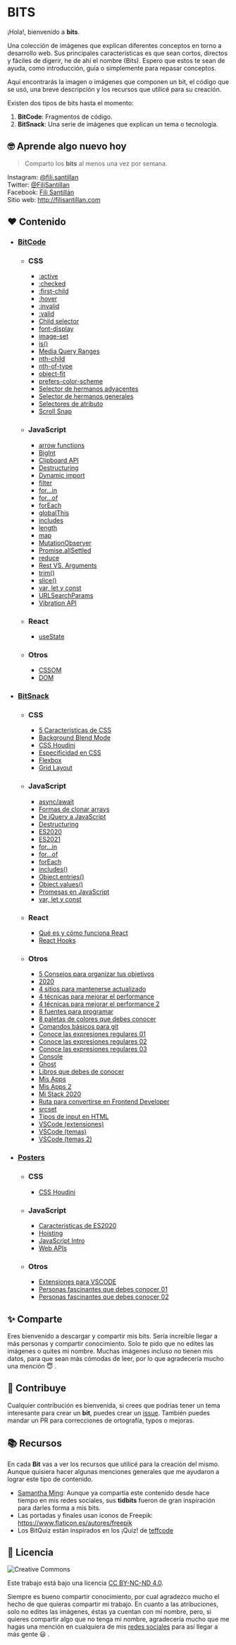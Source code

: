 # BITS

¡Hola!, bienvenido a **bits**.

Una colección de imágenes que explican diferentes conceptos en torno a desarrollo web. Sus principales características es que sean cortos, directos y fáciles de digerir, he de ahí el nombre (Bits). Espero que estos te sean de ayuda, como introducción, guía o simplemente para repasar conceptos.

Aquí encontrarás la imagen o imágenes que componen un bit, el código que se usó, una breve descripción y los recursos que utilicé para su creación.

Existen dos tipos de bits hasta el momento:

1. **BitCode**: Fragmentos de código.
2. **BitSnack**: Una serie de imágenes que explican un tema o tecnología.

## 🤓 Aprende algo nuevo hoy

> Comparto los **bits** al menos una vez por semana.

Instagram: [@fili.santillan](https://www.instagram.com/fili.santillan/)  
Twitter: [@FiliSantillan](https://twitter.com/FiliSantillan)  
Facebook: [Fili Santillán](https://www.facebook.com/FiliSantillan96/)  
Sitio web: http://filisantillan.com

## ❤ Contenido

-   ### [BitCode](/BitCode/)

    -   ### CSS
        -   [:active](BitCode/active/active.md)
        -   [:checked](BitCode/checked/checked.md)
        -   [:first-child](BitCode/first-child/first-child.md)
        -   [:hover](BitCode/hover/hover.md)
        -   [:invalid](/BitCode/invalid/invalid.md)
        -   [:valid](/BitCode/valid/valid.md)
        -   [Child selector](BitCode/child-selector/child-selector.md)
        -   [font-display](/BitCode/font-display/font-display.md)
        -   [image-set](BitCode/image-set/image-set.md)
        -   [is()](BitCode/is/is.md)
        -   [Media Query Ranges](/BitCode/media-query-ranges/media-query-ranges.md)
        -   [nth-child](/BitCode/nth-child/nth-child.md)
        -   [nth-of-type](/BitCode/nth-of-type/nth-of-type.md)
        -   [object-fit](/BitCode/object-fit/object-fit.md)
        -   [prefers-color-scheme](/BitCode/prefers-color-scheme/prefers-color-scheme.md)
        -   [Selector de hermanos adyacentes](/BitCode/adjacent-sibling-selector/adjacent-sibling-selector.md)
        -   [Selector de hermanos generales](/BitCode/general-sibling-selector/general-sibling-selector.md)
        -   [Selectores de atributo](/BitCode/attribute-selectors/attribute-selectors.md)
        -   [Scroll Snap](/BitCode/scroll-snap/scroll-snap.md)

    -   ### JavaScript
        -   [arrow functions](/BitCode/arrow-functions/arrow-functions.md)
        -   [BigInt](/BitCode/BigInt/BigInt.md)
        -   [Clipboard API](/BitCode/ClipboardApi/clipboardApi.md)
        -   [Destructuring](/BitCode/Destructuring/destructuring.md)
        -   [Dynamic import](/BitCode/DynamicImport/dynamic-import.md)
        -   [filter](/BitCode/filter/filter.md)
        -   [for...in](/BitCode/for...in/for...in.md)
        -   [for...of](/BitCode/for...of/for...of.md)
        -   [forEach](/BitCode/forEach/forEach.md)
        -   [globalThis](/BitCode/globalThis/globalThis.md)
        -   [includes](/BitCode/includes/includes.md)
        -   [length](/BitCode/length/length.md)
        -   [map](/BitCode/map/map.md)
        -   [MutationObserver](/BitCode/mutationObserver/mutationObserver.md)
        -   [Promise.allSettled](/BitCode/Promise.allSettled/Promise.allSettled.md)
        -   [reduce](/BitCode/reduce/reduce.md)
        -   [Rest VS. Arguments](/BitCode/RestVSArguments/RestVSArguments.md)
        -   [trim()](/BitCode/trim/trim.md)
        -   [slice()](/BitCode/slice/slice.md)
        -   [var, let y const](./BitCode/var-let-const/var-let-const.md)
        -   [URLSearchParams](/BitCode/URLSearchParams/URLSearchParams.md)
        -   [Vibration API](/BitCode/vibration-api/vibration-api.md)

    -   ### React
        -   [useState](/BitCode/useState/useState.md)

    -   ### Otros
        -   [CSSOM](/BitCode/CSSOM/CSSOM.md)
        -   [DOM](/BitCode/DOM/DOM.md)

-   ### [BitSnack](/BitSnack/)

    -   ### CSS

        -   [5 Características de CSS](/BitSnack/css-features/css-features.md)
        -   [Background Blend Mode](/BitSnack/background-blend-mode/background-blend-mode.md)
        -   [CSS Houdini](/BitSnack/css-houdini/css-houdini.md)
        -   [Especificidad en CSS](/BitSnack/css-specificity/css-specificity.md)
        -   [Flexbox](/BitSnack/flexbox/flexbox.md)
        -   [Grid Layout](/BitSnack/grid-layout/grid-layout.md)

    -   ### JavaScript

        -   [async/await](/BitSnack/async-await/async-await.md)
        -   [Formas de clonar arrays](/BitSnack/clone-arrays/clone-arrays.md)
        -   [De jQuery a JavaScript](/BitSnack/jquery-js/jquery-js.md)
        -   [Destructuring](/BitSnack/Destructuring/destructuring.md)
        -   [ES2020](/BitSnack/ES2020/ES2020.md)
        -   [ES2021](/BitSnack/ES2021/ES2021.md)
        -   [for...in](/BitSnack/for...in/for...in.md)
        -   [for...of](/BitSnack/for...of/for...of.md)
        -   [forEach](/BitSnack/forEach/forEach.md)
        -   [includes()](/BitSnack/includes/includes.md)
        -   [Object.entries()](/BitSnack/Object.entries/Object.entries.md)
        -   [Object.values()](/BitSnack/Object.values/Object.values.md)
        -   [Promesas en JavaScript](/BitSnack/promises/promises.md)
        -   [var, let y const](/BitSnack/var-let-const/var-let-const.md)

    -   ### React

        -   [Qué es y cómo funciona React](/BitSnack/react/react.md)
        -   [React Hooks](/BitSnack/react-hooks/react-hooks.md)

    -   ### Otros
        -   [5 Consejos para organizar tus objetivos](BitSnack/organization/organizacion.md)
        -   [2020](/BitSnack/2020/2020.md)
        -   [4 sitios para mantenerse actualizado](/BitSnack/learn/learn.md)
        -   [4 técnicas para mejorar el performance](/BitSnack/performance/performance.md)
        -   [4 técnicas para mejorar el performance 2](/BitSnack/performance-2/performance-2.md)
        -   [8 fuentes para programar](/BitSnack/fonts/fonts.md)
        -   [8 paletas de colores que debes conocer](/BitSnack/color-palettes/color-palettes.md)
        -   [Comandos básicos para git](/BitSnack/git-commands/git-commands.md)
        -   [Conoce las expresiones regulares 01](/BitSnack/regExp/regExp.md)
        -   [Conoce las expresiones regulares 02](/BitSnack/regExp2/regExp2.md)
        -   [Conoce las expresiones regulares 03](/BitSnack/regExp3/regExp3.md)
        -   [Console](/BitSnack/console/console.md)
        -   [Ghost](/BitSnack/Ghost/Ghost.md)
        -   [Libros que debes de conocer](/BitSnack/books/books.md)
        -   [Mis Apps](/BitSnack/apps/apps.md)
        -   [Mis Apps 2](/BitSnack/apps-2/apps-2.md)
        -   [Mi Stack 2020](/BitSnack/stack-2020/stack.md)
        -   [Ruta para convertirse en Frontend Developer](/BitSnack/frontRoadmap/frontRoadmap.md)
        -   [srcset](/BitSnack/srcset/srcset.md)
        -   [Tipos de input en HTML](/BitSnack/html-inputs/html-input.md)
        -   [VSCode (extensiones)](/BitSnack/vscode-extensions/VSCode-extensions.md)
        -   [VSCode (temas)](/BitSnack/vscode-theme/vscode-themes.md)
        -   [VSCode (temas 2)](/BitSnack/vscode-theme-2/vscode-themes-2.md)

-   ### [Posters](/posters/)
    -   ### CSS
        -   [CSS Houdini](/posters/css/houdini/css-houdini.png)

    -   ### JavaScript
        -   [Características de ES2020](/posters/javascript/ES2020/ES2020.png)
        -   [Hoisting](/posters/javascript/hoisting/hoisting.png)
        -   [JavaScript Intro](/posters/javascript/intro/javascript.png)
        -   [Web APIs](/posters/javascript/webAPIs/webAPIs.png)

    -   ### Otros
        -   [Extensiones para VSCODE](/posters/vscode/vscode-extensions.png)
        -   [Personas fascinantes que debes conocer 01](/posters/others/creators/creators.png)
        -   [Personas fascinantes que debes conocer 02](/posters/others/creators/creators-02.png)

## ✨ Comparte

Eres bienvenido a descargar y compartir mis bits. Sería increíble llegar a más
personas y compartir conocimiento. Solo te pido que no edites las imágenes o quites
mi nombre. Muchas imágenes incluso no tienen mis datos, para que sean más cómodas de
leer, por lo que agradecería mucho una mención 😇 .

## 🤜 Contribuye

Cualquier contribución es bienvenida, si crees que podrías tener un tema interesante
para crear un **bit**, puedes crear un
[issue](https://github.com/FiliSantillan/Bits/issues). También puedes mandar un PR
para correcciones de ortografía, typos o mejoras.

## 📚 Recursos

En cada **Bit** vas a ver los recursos que utilicé para la creación del mismo. Aunque quisiera hacer algunas menciones generales que me ayudaron a lograr este tipo de contenido.

-   [Samantha Ming](https://www.instagram.com/samanthaming/): Aunque ya compartía
    este contenido desde hace tiempo en mis redes sociales, sus **tidbits** fueron de
    gran inspiración para darles forma a mis bits.
-   Las portadas y finales usan iconos de Freepik:
    https://www.flaticon.es/autores/freepik
-   Los BitQuiz están inspirados en los ¡Quiz! de
    [teffcode](https://gist.github.com/teffcode)

## 📜 Licencia

![Creative Commons](https://mirrors.creativecommons.org/presskit/buttons/80x15/svg/by-nc-nd.svg)

Este trabajo está bajo una licencia [CC BY-NC-ND 4.0](https://creativecommons.org/licenses/by-nc-nd/4.0/deed.es).

Siempre es bueno compartir conocimiento, por cual agradezco mucho el hecho de que quieras compartir mi trabajo. En cuanto a las atribuciones, solo no edites las imágenes, éstas ya cuentan con mi nombre, pero, si quieres compartir algo que no tenga mi nombre, agradecería mucho que me hagas una mención en cualquiera de mis [redes sociales](#aprende-algo-nuevo-hoy) para así llegar a más gente 😃 .
